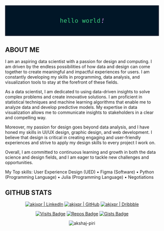 [![](https://raw.githubusercontent.com/ajxpr/ajxpr/master/banner.png)](https://www.akshajpiri.dev)

<h2>ABOUT ME</h2>

I am an aspiring data scientist with a passion for design and computing. I am driven by the endless possibilities of how data and design can come together to create meaningful and impactful experiences for users. I am constantly developing my skills in programming, data analysis, and visualization tools to stay at the forefront of these fields.

As a data scientist, I am dedicated to using data-driven insights to solve complex problems and create innovative solutions. I am proficient in statistical techniques and machine learning algorithms that enable me to analyze data and develop predictive models. My expertise in data visualization allows me to communicate insights to stakeholders in a clear and compelling way.

Moreover, my passion for design goes beyond data analysis, and I have honed my skills in UI/UX design, graphic design, and web development. I believe that design is critical in creating engaging and user-friendly experiences and strive to apply my design skills to every project I work on.

Overall, I am committed to continuous learning and growth in both the data science and design fields, and I am eager to tackle new challenges and opportunities.

My Top skills: User Experience Design (UED) • Figma (Software) • Python (Programming Language) • Julia (Programming Language) • Negotiations

<h2>GITHUB STATS</h2>

[linkedin]: https://www.linkedin.com/in/ajxpr
[github]: https://github.com/ajxpr
[dribbble]: https://dribbble.com/ajxpr

<span align="center">

[<img alt="akjxpr | LinkedIn" width="30px" src="https://img.icons8.com/color/48/000000/linkedin.png" />][linkedin]
[<img alt="akjxpr | GitHub" width="30px" src="https://img.icons8.com/fluent/48/000000/github.png" />][github]
[<img alt="akjxpr | Dribbble" width="30px" src="https://img.icons8.com/fluent/48/000000/dribbble.png" />][dribbble]
  
</span>

<span align="center">
  
  [![Visits Badge](https://badges.strrl.dev/visits/ajxpr/ajxpr?style=for-the-badge&color=011627)](#)
  [![Repos Badge](https://badges.strrl.dev/repos/ajxpr?style=for-the-badge&color=011627)](https://github.com/ajxpr?tab=repositories)
  [![Gists Badge](https://badges.strrl.dev/gists/ajxpr?style=for-the-badge&color=011627)](https://gist.github.com/ajxpr)

</span>

<p align="center"><img src="https://github-readme-stats.vercel.app/api?username=ajxpr&show_icons=true&theme=nightowl" alt="akshaj-piri" /></p>

